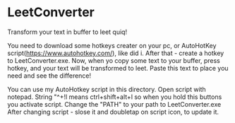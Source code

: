 # LeetConverter
Transform your text in buffer to leet quiq!

You need to download some hotkeys creater on your pc, or AutoHotKey script(https://www.autohotkey.com/), like did i.
After that - create a hotkey to LeetConverter.exe.
Now, when yo copy some text to your buffer, press hotkey, and your text will be transformed to leet.
Paste this text to place you need and see the difference!

You can use my AutoHotkey script in this directory.
Open script with notepad.
String "^+!l means ctrl+shift+alt+l so when you hold this buttons you activate script.
Change the "PATH" to your path to LeetConverter.exe
After changing script - slose it and doubletap on script icon, to update it. 
